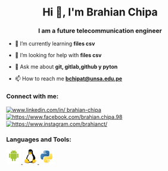 <h1 align="center">Hi 👋, I'm Brahian Chipa</h1>
<h3 align="center">I am a future telecommunication engineer</h3>

- 🌱 I’m currently learning **files csv**

- 🤝 I’m looking for help with **files csv**

- 💬 Ask me about **git, gitlab,github y pyton**

- 📫 How to reach me **bchipat@unsa.edu.pe**

<h3 align="left">Connect with me:</h3>
<p align="left">
<a href="https://linkedin.com/in/www.linkedin.com/in/ brahian-chipa" target="blank"><img align="center" src="https://raw.githubusercontent.com/rahuldkjain/github-profile-readme-generator/master/src/images/icons/Social/linked-in-alt.svg" alt="www.linkedin.com/in/ brahian-chipa" height="30" width="40" /></a>
<a href="https://fb.com/https://www.facebook.com/brahian.chipa.98" target="blank"><img align="center" src="https://raw.githubusercontent.com/rahuldkjain/github-profile-readme-generator/master/src/images/icons/Social/facebook.svg" alt="https://www.facebook.com/brahian.chipa.98" height="30" width="40" /></a>
<a href="https://instagram.com/https://www.instagram.com/brahianct/" target="blank"><img align="center" src="https://raw.githubusercontent.com/rahuldkjain/github-profile-readme-generator/master/src/images/icons/Social/instagram.svg" alt="https://www.instagram.com/brahianct/" height="30" width="40" /></a>
</p>

<h3 align="left">Languages and Tools:</h3>
<p align="left"> <a href="https://developer.android.com" target="_blank" rel="noreferrer"> <img src="https://raw.githubusercontent.com/devicons/devicon/master/icons/android/android-original-wordmark.svg" alt="android" width="40" height="40"/> </a> <a href="https://www.linux.org/" target="_blank" rel="noreferrer"> <img src="https://raw.githubusercontent.com/devicons/devicon/master/icons/linux/linux-original.svg" alt="linux" width="40" height="40"/> </a> <a href="https://www.python.org" target="_blank" rel="noreferrer"> <img src="https://raw.githubusercontent.com/devicons/devicon/master/icons/python/python-original.svg" alt="python" width="40" height="40"/> </a> </p>

